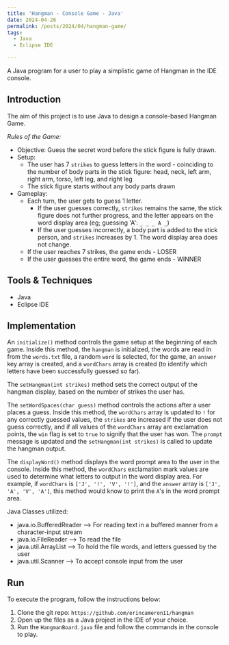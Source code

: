 ```yaml
---
title: 'Hangman - Console Game - Java'
date: 2024-04-26
permalink: /posts/2024/04/hangman-game/
tags:
  - Java
  - Eclipse IDE

---
```


A Java program for a user to play a simplistic game of Hangman in the IDE console.

## Introduction
The aim of this project is to use Java to design a console-based Hangman Game. 

_Rules of the Game:_
* Objective: Guess the secret word before the stick figure is fully drawn.
* Setup: 
    * The user has 7 `strikes` to guess letters in the word - coinciding to the number of body parts in the stick figure: head, neck, left arm, right arm, torso, left leg, and right leg
    * The stick figure starts without any body parts drawn
* Gameplay:
    * Each turn, the user gets to guess 1 letter. 
        * If the user guesses correctly, `strikes` remains the same, the stick figure does not further progress, and the letter appears on the word display area (eg; guessing 'A': `_ _ _ A _`)
        * If the user guesses incorrectly, a body part is added to the stick person, and `strikes` increases by 1. The word display area does not change.
    * If the user reaches 7 strikes, the game ends - LOSER
    * If the user guesses the entire word, the game ends - WINNER


## Tools & Techniques
* Java
* Eclipse IDE


## Implementation
An `initialize()` method controls the game setup at the beginning of each game. Inside this method, the `hangman` is initialized, the words are read in from the `words.txt` file, a random `word` is selected, for the game, an `answer` key array is created, and a `wordChars` array is created (to identify which letters have been successfully guessed so far).   

The `setHangman(int strikes)` method sets the correct output of the hangman display, based on the number of strikes the user has.   

The `setWordSpaces(char guess)` method controls the actions after a user places a guess. Inside this method, the `wordChars` array is updated to `!` for any correctly guessed values, the `strikes` are increased if the user does not guess correctly, and if all values of the `wordChars` array are exclamation points, the `win` flag is set to `true` to signify that the user has won. The `prompt` message is updated and the `setHangman(int strikes)` is called to update the hangman output.

The `displayWord()` method displays the word prompt area to the user in the console. Inside this method, the `wordChars` exclamation mark values are used to determine what letters to output in the word display area. For example, if `wordChars` is `['J', '!', 'V', '!']`, and the `answer` array is `['J', 'A', 'V', 'A']`, this method would know to print the `A`'s in the word prompt area.


Java Classes utilized:
* java.io.BufferedReader --> For reading text in a buffered manner from a character-input stream
* java.io.FileReader --> To read the file
* java.util.ArrayList --> To hold the file words, and letters guessed by the user
* java.util.Scanner --> To accept console input from the user


## Run
To execute the program, follow the instructions below:
1. Clone the git repo: `https://github.com/erincameron11/hangman`
2. Open up the files as a Java project in the IDE of your choice.
3. Run the `HangmanBoard.java` file and follow the commands in the console to play.